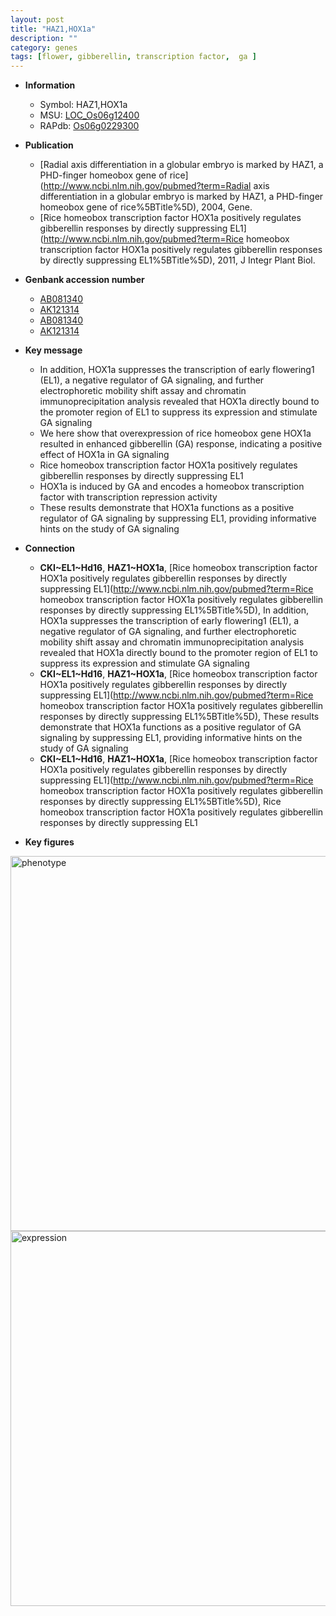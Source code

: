 ```yaml
---
layout: post
title: "HAZ1,HOX1a"
description: ""
category: genes
tags: [flower, gibberellin, transcription factor,  ga ]
---
```


* **Information**  
    + Symbol: HAZ1,HOX1a  
    + MSU: [LOC_Os06g12400](http://rice.plantbiology.msu.edu/cgi-bin/ORF_infopage.cgi?orf=LOC_Os06g12400)  
    + RAPdb: [Os06g0229300](http://rapdb.dna.affrc.go.jp/viewer/gbrowse_details/irgsp1?name=Os06g0229300)  

* **Publication**  
    + [Radial axis differentiation in a globular embryo is marked by HAZ1, a PHD-finger homeobox gene of rice](http://www.ncbi.nlm.nih.gov/pubmed?term=Radial axis differentiation in a globular embryo is marked by HAZ1, a PHD-finger homeobox gene of rice%5BTitle%5D), 2004, Gene.
    + [Rice homeobox transcription factor HOX1a positively regulates gibberellin responses by directly suppressing EL1](http://www.ncbi.nlm.nih.gov/pubmed?term=Rice homeobox transcription factor HOX1a positively regulates gibberellin responses by directly suppressing EL1%5BTitle%5D), 2011, J Integr Plant Biol.

* **Genbank accession number**  
    + [AB081340](http://www.ncbi.nlm.nih.gov/nuccore/AB081340)
    + [AK121314](http://www.ncbi.nlm.nih.gov/nuccore/AK121314)
    + [AB081340](http://www.ncbi.nlm.nih.gov/nuccore/AB081340)
    + [AK121314](http://www.ncbi.nlm.nih.gov/nuccore/AK121314)

* **Key message**  
    + In addition, HOX1a suppresses the transcription of early flowering1 (EL1), a negative regulator of GA signaling, and further electrophoretic mobility shift assay and chromatin immunoprecipitation analysis revealed that HOX1a directly bound to the promoter region of EL1 to suppress its expression and stimulate GA signaling
    + We here show that overexpression of rice homeobox gene HOX1a resulted in enhanced gibberellin (GA) response, indicating a positive effect of HOX1a in GA signaling
    + Rice homeobox transcription factor HOX1a positively regulates gibberellin responses by directly suppressing EL1
    + HOX1a is induced by GA and encodes a homeobox transcription factor with transcription repression activity
    + These results demonstrate that HOX1a functions as a positive regulator of GA signaling by suppressing EL1, providing informative hints on the study of GA signaling

* **Connection**  
    + __CKI~EL1~Hd16__, __HAZ1~HOX1a__, [Rice homeobox transcription factor HOX1a positively regulates gibberellin responses by directly suppressing EL1](http://www.ncbi.nlm.nih.gov/pubmed?term=Rice homeobox transcription factor HOX1a positively regulates gibberellin responses by directly suppressing EL1%5BTitle%5D),  In addition, HOX1a suppresses the transcription of early flowering1 (EL1), a negative regulator of GA signaling, and further electrophoretic mobility shift assay and chromatin immunoprecipitation analysis revealed that HOX1a directly bound to the promoter region of EL1 to suppress its expression and stimulate GA signaling
    + __CKI~EL1~Hd16__, __HAZ1~HOX1a__, [Rice homeobox transcription factor HOX1a positively regulates gibberellin responses by directly suppressing EL1](http://www.ncbi.nlm.nih.gov/pubmed?term=Rice homeobox transcription factor HOX1a positively regulates gibberellin responses by directly suppressing EL1%5BTitle%5D),  These results demonstrate that HOX1a functions as a positive regulator of GA signaling by suppressing EL1, providing informative hints on the study of GA signaling
    + __CKI~EL1~Hd16__, __HAZ1~HOX1a__, [Rice homeobox transcription factor HOX1a positively regulates gibberellin responses by directly suppressing EL1](http://www.ncbi.nlm.nih.gov/pubmed?term=Rice homeobox transcription factor HOX1a positively regulates gibberellin responses by directly suppressing EL1%5BTitle%5D), Rice homeobox transcription factor HOX1a positively regulates gibberellin responses by directly suppressing EL1

* **Key figures**  
<img src="http://ricencode.github.io/images/HOX1a.pheno.png" alt="phenotype"  style="width: 600px;"/>

<img src="http://ricencode.github.io/images/HOX1a.exp.png" alt="expression"  style="width: 600px;"/>



